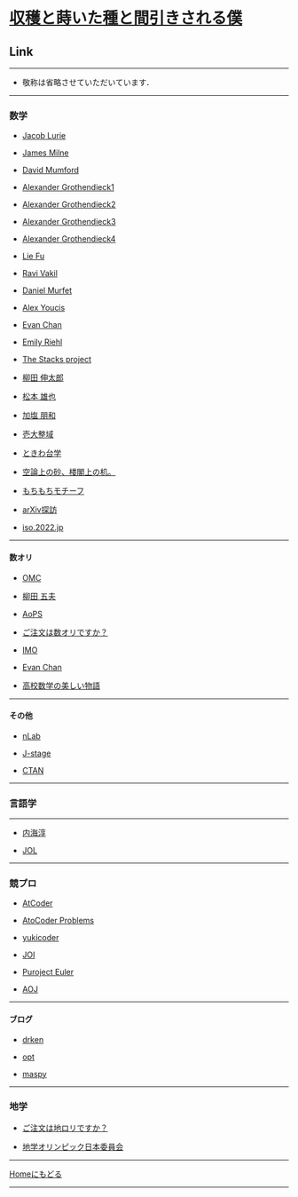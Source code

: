 <!-- Global site tag (gtag.js) - Google Analytics -->
<script async src="https://www.googletagmanager.com/gtag/js?id=UA-212193483-1"></script>
<script>
  window.dataLayer = window.dataLayer || [];
  function gtag(){dataLayer.push(arguments);}
  gtag('js', new Date());

  gtag('config', 'UA-212193483-1');
</script>

# [収穫と蒔いた種と間引きされる僕](https://koutya0akari.github.io/)

## Link

---

* 敬称は省略させていただいています．

---

### 数学


- [Jacob Lurie](https://www.math.ias.edu/~lurie/)<br />

- [James Milne](https://www.jmilne.org/index.html)<br />

- [David Mumford](https://www.dam.brown.edu/people/mumford/alg_geom/introAG.html)<br />

- [Alexander Grothendieck1](https://agrothendieck.github.io)<br />
  
- [Alexander Grothendieck2](https://webusers.imj-prg.fr/~leila.schneps/grothendieckcircle/pubtexts.php)<br />

- [Alexander Grothendieck3](https://projecteuclid.org/search?author=Alexander_Grothendieck)<br />

- [Alexander Grothendieck4](https://github.com/ryankeleti/ega)<br />

- [Lie Fu](https://www.math.ru.nl/~liefu/)<br />

- [Ravi Vakil](https://math.stanford.edu/~vakil/)<br />

- [Daniel Murfet](http://therisingsea.org/)<br />

- [Alex Youcis](https://ayoucis.wordpress.com/)<br />

- [Evan Chan](https://web.evanchen.cc/olympiad.html)

- [Emily Riehl](https://math.jhu.edu/~eriehl/)<br />

- [The Stacks project](https://stacks.math.columbia.edu/browse)<br />

- [柳田 伸太郎](https://www.math.nagoya-u.ac.jp/~yanagida/2018WA.html)<br />

- [松本 雄也](http://yuyamatsumoto.com/index_j.html)<br />

- [加塩 朋和](https://www.rs.tus.ac.jp/a25594/)<br />

- [壱大整域](http://alg-d.com/)<br />

- [ときわ台学](http://www.f-denshi.com/000TokiwaJPN/01daisu/000daisu.html)<br />

- [空論上の砂、楼閣上の机。](https://www.all-for-nothing.com/about)<br />

- [もちもちモチーフ](https://asuka-math.amebaownd.com/)<br />

- [arXiv探訪](https://arxiv.hatenablog.com/)<br />

- [iso.2022.jp](http://iso.2022.jp/)<br />

---

#### 数オリ

- [OMC](http://onlinemathcontest.com/)<br />

- [柳田 五夫](http://izumi-math.jp/I_Yanagita/I_Yanagita.html)<br />

- [AoPS](https://artofproblemsolving.com/community/c13_contests)<br />

- [ご注文は数オリですか？](https://gochisuu.netlify.app/)<br />

- [IMO](https://www.imo-official.org/)<br />

- [Evan Chan](https://web.evanchen.cc/olympiad.html)

- [高校数学の美しい物語](https://mathtrain.jp/)<br />

---

#### その他

- [nLab](https://ncatlab.org/nlab/show/HomePage)<br />

- [J-stage](https://www.jstage.jst.go.jp/browse/sugaku/list/-char/ja)<br />

- [CTAN](https://www.ctan.org/)<br />

---

### 言語学

---

- [内海淳](http://culture.cc.hirosaki-u.ac.jp/english/utsumi/)<br />

- [JOL](https://iolingjapan.org/)<br />


---

### 競プロ

- [AtCoder](https://atcoder.jp/?lang=ja)<br />

- [AtoCoder Problems](https://kenkoooo.com/atcoder/#/table/)<br />

- [yukicoder](https://yukicoder.me/)<br />

- [JOI](https://www.ioi-jp.org/)<br />

- [Puroject Euler](https://projecteuler.net/archives)<br />

- [AOJ](https://onlinejudge.u-aizu.ac.jp/home)<br />

---

#### ブログ

- [drken](https://drken1215.hatenablog.com/)<br />

- [opt](https://opt-cp.com/)<br />

- [maspy](https://maspypy.com/)<br />

---

### 地学

- [ご注文は地ロリですか？](https://sites.google.com/view/gochirori/index)<br />

- [地学オリンピック日本委員会](https://jeso.jp/index.html)

---

[Homeにもどる](https://koutya0akari.github.io/)

---